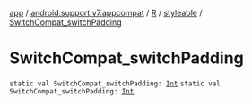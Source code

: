 [app](../../../index.md) / [android.support.v7.appcompat](../../index.md) / [R](../index.md) / [styleable](index.md) / [SwitchCompat_switchPadding](./-switch-compat_switch-padding.md)

# SwitchCompat_switchPadding

`static val SwitchCompat_switchPadding: `[`Int`](https://kotlinlang.org/api/latest/jvm/stdlib/kotlin/-int/index.html)
`static val SwitchCompat_switchPadding: `[`Int`](https://kotlinlang.org/api/latest/jvm/stdlib/kotlin/-int/index.html)